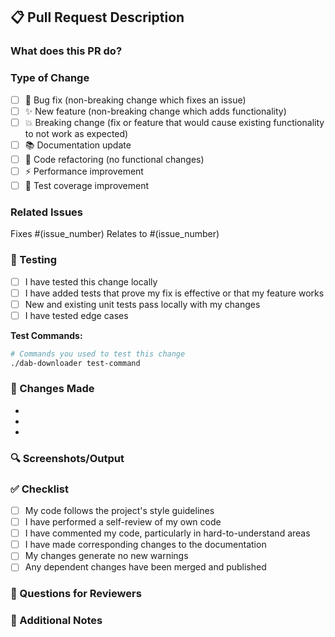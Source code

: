## 📋 Pull Request Description

### What does this PR do?
<!-- Provide a clear, concise description of the changes -->

### Type of Change
<!-- Check all that apply -->
- [ ] 🐛 Bug fix (non-breaking change which fixes an issue)
- [ ] ✨ New feature (non-breaking change which adds functionality)
- [ ] 💥 Breaking change (fix or feature that would cause existing functionality to not work as expected)
- [ ] 📚 Documentation update
- [ ] 🔧 Code refactoring (no functional changes)
- [ ] ⚡ Performance improvement
- [ ] 🧪 Test coverage improvement

### Related Issues
<!-- Link to related issues -->
Fixes #(issue_number)
Relates to #(issue_number)

### 🧪 Testing
<!-- Describe the tests you've performed -->
- [ ] I have tested this change locally
- [ ] I have added tests that prove my fix is effective or that my feature works
- [ ] New and existing unit tests pass locally with my changes
- [ ] I have tested edge cases

**Test Commands:**
```bash
# Commands you used to test this change
./dab-downloader test-command
```

### 📝 Changes Made
<!-- List the specific changes you made -->
- 
- 
- 

### 🔍 Screenshots/Output
<!-- If applicable, add screenshots or command output -->

### ✅ Checklist
<!-- Check all that apply -->
- [ ] My code follows the project's style guidelines
- [ ] I have performed a self-review of my own code
- [ ] I have commented my code, particularly in hard-to-understand areas
- [ ] I have made corresponding changes to the documentation
- [ ] My changes generate no new warnings
- [ ] Any dependent changes have been merged and published

### 🤔 Questions for Reviewers
<!-- Any specific areas you'd like reviewers to focus on -->

### 📄 Additional Notes
<!-- Any other information that would be helpful for reviewers -->